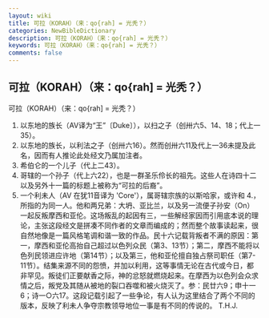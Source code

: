 ```yaml
---
layout: wiki
title: 可拉（KORAH）（来：qo{rah] = 光秃？）
categories: NewBibleDictionary
description: 可拉（KORAH）（来：qo{rah] = 光秃？）
keywords: 可拉（KORAH）（来：qo{rah] = 光秃？）
comments: false
---
```


## 可拉（KORAH）（来：qo{rah] = 光秃？）



可拉（KORAH）（来：qo{rah]
= 光秃？）
1. 以东地的族长（AV译为“王”〔Duke〕），以扫之子（创卅六5、14、18；代上一35）。
2. 以东地的族长，以利法之子（创卅六16）。然而创卅六11及代上一36未提及此名，因而有人推论此处经文乃属加注者。
3. 希伯仑的一个儿子（代上二43）。
4. 哥辖的一个孙子（代上六22），也是一群圣乐伶长的祖先。这些人在诗四十二以及另外十一篇的标题上被称为“可拉的后裔”。
5. 一个利未人（AV 在犹11音译为 'Core'），属哥辖宗族的以斯哈家，或许和 4.，所指的为同一人。他和两兄弟：大坍、亚比兰，以及另一流便子孙安（On）一起反叛摩西和亚伦。这场叛乱的起因有三，一些解经家因而引用底本说的理论，主张这段经文是拼凑不同作者的文章而编成的；然而整个故事读起来，很自然地像是一篇风格笔调和谐一致的作品。民十六记载背叛者不满的原因：第一，摩西和亚伦高抬自己超过以色列众民（第3、13节）；第二，摩西不能将以色列民领进应许地（第14节）；以及第三，他和亚伦擅自独占祭司职任（第7-11节）。结集来源不同的怨愤，并加以利用，这等事情无论在古代或今日，都非罕见。叛徒们正要献香之际，神的忿怒就燃烧起来。在摩西为以色列会众求情之后，叛党及其随从被地的裂口吞噬和被火烧灭了。参：民廿六9；申十一6；诗一○六17。这段记载引起了一些争论，有人认为这里结合了两个不同的版本，反映了利未人争夺宗教领导地位一事是有不同的传说的。
T.H.J.





